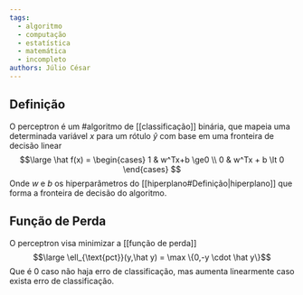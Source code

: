 ```yaml
---
tags:
  - algoritmo
  - computação
  - estatística
  - matemática
  - incompleto
authors: Júlio César
---
```

## Definição

O perceptron é um #algoritmo de [[classificação]] binária, que mapeia uma determinada variável $x$ para um rótulo $\hat{y}$ com base em uma fronteira de decisão linear
$$\large
\hat f(x) = \begin{cases}
1 & w^Tx+b \ge0 \\
0 & w^Tx + b \lt 0
\end{cases}
$$
Onde $w$ e $b$ os hiperparâmetros do [[hiperplano#Definição|hiperplano]] que forma a fronteira de decisão do algoritmo.
## Função de Perda

O perceptron visa minimizar a [[função de perda]]
$$\large \ell_{\text{pct}}(y,\hat y) = \max \{0,-y \cdot \hat y\}$$
Que é 0 caso não haja erro de classificação, mas aumenta linearmente caso exista erro de classificação.